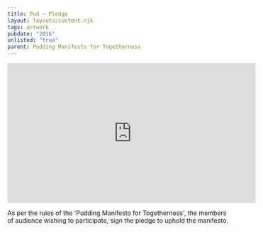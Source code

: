 ```yaml
---
title: Pud ~ Pledge
layout: layouts/content.njk
tags: artwork
pubdate: "2016"
unlisted: "true"
parent: Pudding Manifesto for Togetherness
---
```

<iframe width="560" height="315"
src="https://www.youtube.com/embed/K4mmZU1ByGs" frameborder="0"
allow="accelerometer; autoplay; encrypted-media; gyroscope;
picture-in-picture" allowfullscreen></iframe>

As per the rules of the 'Pudding Manifesto for Togetherness', the members of
audience wishing to participate, sign the pledge to uphold the manifesto.
